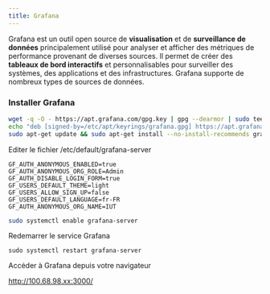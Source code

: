 ```yaml
---
title: Grafana
---
```


Grafana est un outil open source de **visualisation** et de **surveillance de données** principalement utilisé pour analyser et afficher des métriques de performance provenant de diverses sources. Il permet de créer des **tableaux de bord interactifs** et personnalisables pour surveiller des systèmes, des applications et des infrastructures. Grafana supporte de nombreux types de sources de données.

### Installer Grafana

```sh
wget -q -O - https://apt.grafana.com/gpg.key | gpg --dearmor | sudo tee /etc/apt/keyrings/grafana.gpg > /dev/null
echo "deb [signed-by=/etc/apt/keyrings/grafana.gpg] https://apt.grafana.com stable main" | sudo tee -a /etc/apt/sources.list.d/grafana.list
sudo apt-get update && sudo apt-get install --no-install-recommends grafana-enterprise -y
```

Editer le fichier /etc/default/grafana-server

```
GF_AUTH_ANONYMOUS_ENABLED=true
GF_AUTH_ANONYMOUS_ORG_ROLE=Admin
GF_AUTH_DISABLE_LOGIN_FORM=true
GF_USERS_DEFAULT_THEME=light
GF_USERS_ALLOW_SIGN_UP=false
GF_USERS_DEFAULT_LANGUAGE=fr-FR
GF_AUTH_ANONYMOUS_ORG_NAME=IUT
```

```sh
sudo systemctl enable grafana-server
```

Redemarrer le service Grafana

```shell
sudo systemctl restart grafana-server
```

Accéder à Grafana depuis votre navigateur

http://100.68.98.xx:3000/

